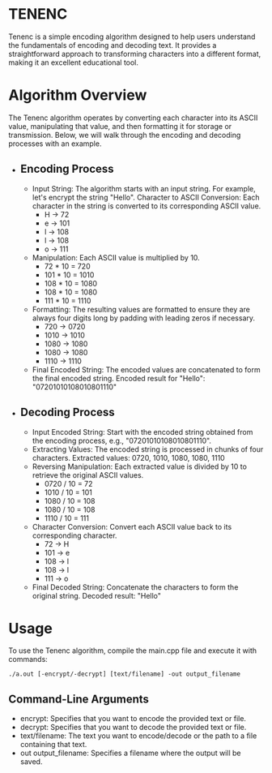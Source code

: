 # TENENC
Tenenc is a simple encoding algorithm designed to help users understand the fundamentals of encoding and decoding text. It provides a straightforward approach to transforming characters into a different format, making it an excellent educational tool.

# Algorithm Overview
The Tenenc algorithm operates by converting each character into its ASCII value, manipulating that value, and then formatting it for storage or transmission. Below, we will walk through the encoding and decoding processes with an example.

- ## Encoding Process

    - Input String: The algorithm starts with an input string. For example, let's encrypt the string "Hello".
    Character to ASCII Conversion: Each character in the string is converted to its corresponding ASCII value.
        - H → 72
        - e → 101
        - l → 108
        - l → 108
        - o → 111
    - Manipulation: Each ASCII value is multiplied by 10.
        - 72 * 10 = 720
        - 101 * 10 = 1010
        - 108 * 10 = 1080
        - 108 * 10 = 1080
        - 111 * 10 = 1110
    - Formatting: The resulting values are formatted to ensure they are always four digits long by padding with leading zeros if necessary.
        - 720 → 0720
        - 1010 → 1010
        - 1080 → 1080
        - 1080 → 1080
        - 1110 → 1110
    - Final Encoded String: The encoded values are concatenated to form the final encoded string.
        Encoded result for "Hello": "07201010108010801110"

- ## Decoding Process
    - Input Encoded String: Start with the encoded string obtained from the encoding process, e.g., "07201010108010801110".
    - Extracting Values: The encoded string is processed in chunks of four characters.
        Extracted values: 0720, 1010, 1080, 1080, 1110
    - Reversing Manipulation: Each extracted value is divided by 10 to retrieve the original ASCII values.
        - 0720 / 10 = 72
        - 1010 / 10 = 101
        - 1080 / 10 = 108
        - 1080 / 10 = 108
        - 1110 / 10 = 111
    - Character Conversion: Convert each ASCII value back to its corresponding character.
        - 72 → H
        - 101 → e
        - 108 → l
        - 108 → l
        - 111 → o
    - Final Decoded String: Concatenate the characters to form the original string.
        Decoded result: "Hello"

# Usage
To use the Tenenc algorithm, compile the main.cpp file and execute it with commands:

```
./a.out [-encrypt/-decrypt] [text/filename] -out output_filename
```

## Command-Line Arguments

- encrypt: Specifies that you want to encode the provided text or file.
- decrypt: Specifies that you want to decode the provided text or file.
- text/filename: The text you want to encode/decode or the path to a file containing that text.
- out output_filename: Specifies a filename where the output will be saved.
